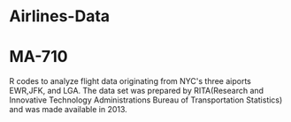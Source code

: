 Airlines-Data
=============
MA-710
====================================================
R codes to analyze flight data originating from NYC's three aiports EWR,JFK, and LGA. The data set was 
prepared by RITA(Research and Innovative Technology Administrations Bureau of Transportation Statistics) and was
made available in 2013.
